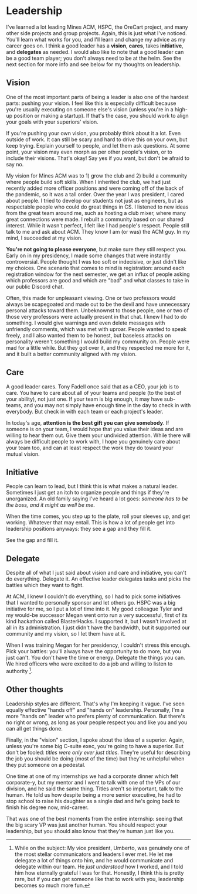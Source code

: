 # Leadership

I've learned a lot leading Mines ACM, HSPC, the OreCart project,
and many other side projects and group projects. Again, this is
just what I've noticed. You'll learn what works for you, and I'll
learn and change my advice as my career goes on. I think a good
leader has a **vision**, **cares**, takes **initiative**, and 
**delegates** as needed. I would also like to note that a good leader 
can be a good team player; you don't always need to be at the helm. 
See the next section for more info and see below for my thoughts
on leadership.

## Vision

One of the most important parts of being a leader is also one of the hardest
parts: pushing your vision. I feel like this is especially difficult because
you're usually executing on someone else's vision (unless you're in a high-up
position or making a startup). If that's the case, you should work to align
your goals with your superiors' vision.

If you're pushing your own vision, you probably think about it a lot. Even
outside of work. It can still be scary and hard to drive this on your own,
but keep trying. Explain yourself to people, and let them ask questions. At
some point, your vision may even morph as per other people's vision, or to
include their visions. That's okay! Say yes if you want, but don't be afraid
to say no.

My vision for Mines ACM was to 1) grow the club and 2) build a community
where people build soft skills. When I inherited the club, we had just
recently added more officer positions and were coming off of the back of the
pandemic, so it was a tall order. Over the year I was president, I cared about people. 
I tried to develop our students not just as engineers, but as respectable people who 
could do great things in CS. I listened to new ideas from the great team around me, 
such as hosting a club mixer, where many great connections were made.
I rebuilt a community based on our shared interest. While it wasn't perfect,
I felt like I had people's respect. People still talk to me and ask about ACM.
They know I am (or was) the ACM guy. In my mind, I succeeded at my vision.

**You're not going to please everyone**, but make sure they still respect you.
Early on in my presidency, I made some changes that were instantly controversial.
People thought I was too soft or indecisive, or just didn't like my choices.
One scenario that comes to mind is registration: around each registration window 
for the next semester, we get an influx of people asking which professors are good and 
which are "bad" and what classes to take in our public Discord chat.

Often, this made for unpleasant viewing. One or two professors would always be scapegoated
and made out to be the devil and have unnecessary personal attacks toward them. Unbeknownst 
to those people, one or two of those very professors were actually present in that chat. I knew
I had to do something. I would give warnings and even delete messages with unfriendly comments, 
which was met with uproar. People wanted to speak freely, and I also wanted them to be honest,
but baseless attacks on personality weren't something I would build my community on. People
were mad for a little while. But they got over it, and they respected me more for it, and
it built a better community aligned with my vision.

## Care

A good leader cares. Tony Fadell once said that as a CEO, your job is to care.
You have to care about all of your teams and people (to the best of your ability),
not just one. If your team is big enough, it may have sub-teams, and you may not
simply have enough time in the day to check in with everybody. But check in with
each team or each project's leader.

In today's age, **attention is the best gift you can give somebody**. If someone
is on your team, I would hope that you value their ideas and are willing to hear
them out. Give them your undivided attention. While there will always be difficult 
people to work with, I hope you genuinely care about your team too, and
can at least respect the work they do toward your mutual vision.

## Initiative

People can learn to lead, but I think this is what makes a natural leader.
Sometimes I just get an itch to organize people and things if they're
unorganized. An old family saying I've heard a lot goes: *someone 
has to be the boss, and it might as well be me*.

When the time comes, you step up to the plate, roll your sleeves up,
and get working. Whatever that may entail. This is how a lot of people get
into leadership positions anyways: they see a gap and they fill it.

See the gap and fill it.

## Delegate

Despite all of what I just said about vision and care and initiative,
you can't do everything. Delegate it. An effective leader delegates 
tasks and picks the battles which they want to fight. 

At ACM, I knew I couldn't do everything, so I had to pick some initiatives
that I wanted to personally sponsor and let others go. HSPC was a big initiative
for me, so I put a lot of time into it. My good colleague Tyler and my would-be
successor Megan went onto run a very successful, first of its kind hackathon called
BlasterHacks. I supported it, but I wasn't involved at all in its administration.
I just didn't have the bandwidth, but it supported our community and my vision,
so I let them have at it.

When I was training Megan for her presidency, I couldn't stress this enough.
Pick your battles: you'll always have the opportunity to do more, but you just
can't. You don't have the time or energy. Delegate the things you can. We hired
officers who were excited to do a job and willing to listen to authority [^ref1].

## Other thoughts

Leadership styles are different. That's why I'm keeping it vague.
I've seen equally effective "hands off" and "hands on" leadership. Personally,
I'm a more "hands on" leader who prefers plenty of communication. But there's
no right or wrong, as long as your people respect you and like you and you can
all get things done.

Finally, in the "vision" section, I spoke about the idea of a superior. Again,
unless you're some big C-suite exec, you're going to have a superior. But don't
be fooled: *titles were only ever just titles*. They're useful for describing
the job you should be doing (most of the time) but they're unhelpful when they
put someone on a pedestal. 

One time at one of my internships we had a corporate dinner which felt corporate-y, 
but my mentor and I went to talk with one of the VPs of our division, and he 
said the same thing. Titles aren't so important, talk to the human.
He told us how despite being a more senior executive, he had to stop school to 
raise his daughter as a single dad and he's going back to finish his degree now,
mid-career.

That was one of the best moments from the entire internship: seeing that the big
scary VP was just another human. You should respect your leadership, but you should
also know that they're human just like you.


[^ref1]: While on the subject: My vice president, Umberto, was genuinely one of the most stellar
communicators and leaders I ever met. He let me delegate a lot of things onto him, 
and he would communicate and delegate within our team. He *just understood* how I
worked, and I told him how eternally grateful I was for that. Honestly, I think
this is pretty rare, but if you can get someone like that to work with you,
leadership becomes so much more fun.
